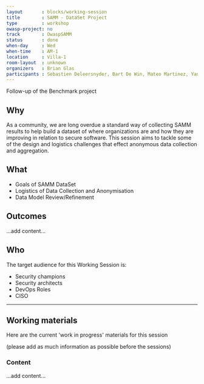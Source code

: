 ```yaml
---
layout       : blocks/working-session
title        : SAMM - DataSet Project
type         : workshop
owasp-project: no
track        : OwaspSAMM
status       : done
when-day     : Wed
when-time    : AM-1
location     : Villa-1
room-layout  : unknown
organizers   : Brian Glas
participants : Sebastien Deleersnyder, Bart De Win, Mateo Martinez, Yan Kravchenko, Viktor Lindstrom, Tiffany Long
---
```


Follow-up of the Benchmark project

## Why

As a community, we are long overdue a standard way of collecting SAMM results to help build a dataset of where organizations are and how they are improving in relation to secure software. This session aims to tackle some of the design and logistics challenges that effect anonymous data collection and aggregation.

## What

- Goals of SAMM DataSet
- Logistics of Data Collection and Anonymisation
- Data Model Review/Refinement

## Outcomes

...add content...


## Who

The target audience for this Working Session is:

- Security champions
- Security architects
- DevOps Roles
- CISO

--- 

## Working materials

Here are the current 'work in progress' materials for this session 

(please add as much information as possible before the sessions)

### Content

...add content...
